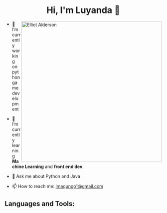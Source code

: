 <h1 align="center">Hi, I'm Luyanda 👾 </h1>

<img align="right" alt="Elliot Alderson" width="450" src="https://media1.giphy.com/media/j6wwzpCHATdsSxkl9B/giphy.gif?cid=ecf05e47re5jwrl9r3fwec64iq26qemqpc7pwnt954cod6r9&ep=v1_gifs_search&rid=giphy.gif&ct=g">

- 🔭 I’m currently working on python game development
  
- 🌱 I’m currently learning **Machine Learning** and **front end dev**
  
- 💬 Ask me about Python and Java
  
- 📫 How to reach me: lmaqungo1@gmail.com

## Languages and Tools:

